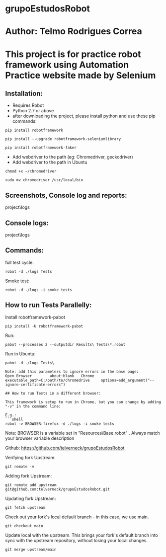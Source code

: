 # grupoEstudosRobot


# Author: Telmo Rodrigues Correa

# This project is for practice robot framework using Automation Practice website made by Selenium

## Installation:
- Requires Robot
- Python 2.7 or above
- after downloading the project, please install python and use these pip commands: 

```shell
pip install robotframework
```

```shell
pip install --upgrade robotframework-seleniumlibrary
```

```shell
pip install robotframework-faker
```

- Add webdriver to the path (eg: Chromedriver, geckodriver)
- Add webdriver to the path in Ubuntu
```shell
chmod +x ~/chromedriver
```
```shell
sudo mv chromedriver /usr/local/bin
```

## Screenshots, Console log and reports:
project\logs

## Console logs:
project\logs

## Commands:
full test cycle: 
```shell
robot -d ./logs Tests
```

Smoke test: 
```shell
robot -d ./logs -i smoke tests
```

## How to run Tests Parallelly:
Install robotframework-pabot  

```shell
pip install -U robotframework-pabot 
```

Run: 
```shell
pabot --processes 2 --outputdir Results\ Tests\*.robot
```

Run in Ubuntu: 
```shell
pabot -d ./logs Tests\

Note: add this parameters to ignore errors in the base page:
Open Browser        about:blank   Chrome         executable_path=C:/path/to/chromedrive     options=add_argument("--ignore-certificate-errors")

## How to run Tests in a different browser:

This framework is setup to run in Chrome, but you can change by adding "-v" in the command line: 

E.g.:
```shell
robot -v BROWSER:firefox -d ./logs -i smoke tests
```

Note: BROWSER is a variable set in "Resources\Base.robot" . Always match your browser variable description

Github: https://github.com/telverneck/grupoEstudosRobot

Verifying fork Upstream:
```shell
git remote -v
```
Adding fork Upstream:
```shell
git remote add upstream git@github.com:telverneck/grupoEstudosRobot.git
```

Updating fork Upstream:
```shell
git fetch upstream
```
Check out your fork's local default branch - in this case, we use main.
```shell
git checkout main
```
Update local with the upstream. This brings your fork's default branch into sync with the upstream repository, without losing your local changes.
```shell
git merge upstream/main
```